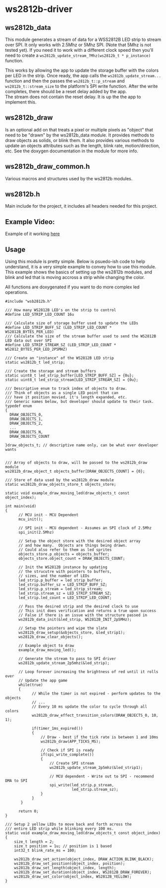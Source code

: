 # ws2812b-driver

## ws2812b_data
This module generates a stream of data for a WSS2812B LED strip to stream over SPI.
It only works with 2.5Mhz or 5Mhz SPI.  (Note that 5Mhz is not tested yet).
If you need it to work with a different clock speed then you'll need to create a 
``` ws2812b_update_stream_?Mhz(ws2812b_t * p_instance) ``` function.

This works by allowing the app to update the storage buffer with the colors per LED in the strip.
Once ready, the app calls the ```ws2812b_update_stream...``` function and then the passes the 
```ws2812b_t::p_stream``` and ```ws2812b_t::stream_size``` to the platform's SPI write function.
After the write completes, there should be a reset delay added by the app.  
The stream does not contain the reset delay.  It is up the the app to implement this.

## ws2812b_draw
Is an optional add on that treats a pixel or multiple pixels as "object" that need to be "drawn"
by the ws2812b_data module.  It provides methods to draw objects as solids, or blink them.  It also
provides various methods to update an objects attributes such as the length, blink rate, motion/direction, etc.
See the doxygen documentation in the module for more info.

## ws2812b_draw_common.h
Various macros and structures used by the ws2812b modules.

## ws2812b.h
Main include for the project, it includes all headers needed for this project.

## Example Video:
Example of it working [here](https://www.youtube.com/watch?v=ARf2NLlesRc)

## Usage
Using this module is pretty simple.  Below is psuedo-ish code to help understand, it is a very simple example to convey how to use this module.  This example shows the basics of setting up the ws2812b modules, and blink and led that is moving accross a strip while changing the color.

All functions are doxygenated if you want to do more complex led operations.

```
#include "wsb2812b.h"

/// How many WS2812B LED's on the strip to control
#define LED_STRIP_LED_COUNT 16u

/// Calculate size of storage buffer used to update the LEDs
#define LED_STRIP_BUFF_SZ (LED_STRIP_LED_COUNT * WS2812B_BYTES_PER_LED)
/// Calculate the size of the stream buffer used to send the WS2812B LED data out over SPI
#define LED_STRIP_STREAM_SZ (LED_STRIP_LED_COUNT * WS2812_BYTES_PER_LED_2P5MHZ)

/// Create an "instance" of the WS2812B LED strip
static ws2812b_t led_strip;

/// Create the storage and stream buffers
static uint8_t led_strip_buffer[LED_STRIP_BUFF_SZ] = {0u};
static uint8_t led_strip_stream[LED_STRIP_STREAM_SZ] = {0u};

/// Descriptive enum to track index of objects to draw.
/// Think of objects as a single LED point that can
/// have it position movied, it's length expanded, etc.
/// Generic names below, but developer should update to their task.
typedef enum
{
  DRAW_OBJECTS_0,
  DRAW_OBJECTS_1,
  DRAW_OBJECTS_2,
  ...
  DRAW_OBJECTS_N,
  DRAW_OBJECTS_COUNT

}draw_objects_t; // descriptive name only, can be what ever developer wants


/// Array of objects to draw, will be passed to the ws2812b_draw module
ws2812b_draw_object_t objects_buffer[DRAW_OBJECTS_COUNT] = {0};

/// Store of data used by the ws2812b_draw module
static ws2812b_draw_objects_store_t objects_store;

static void example_draw_moving_led(draw_objects_t const object_index);

int main(void)
{
      // MCU init - MCU Dependent
      mcu_init();
      
      // SPI init - MCU dependent - Assumes an SPI clock of 2.5Mhz
      spi_init(2.5Mhz)
    
      // Setup the object store with the desired object array
      // and how many.  Objects are things being drawn.
      // Could also refer to them as led sprites
      objects_store.p_objects = objects_buffer;
      objects_store.object_count = DRAW_OBJECTS_COUNT;
    
      // Init the WS2812B instance by updating 
      // the strucutre with pointers to buffers, 
      // sizes, and the number of LEDs
      led_strip.p_buffer = led_strip_buffer;
      led_strip.buffer_sz = LED_STRIP_BUFF_SZ;
      led_strip.p_stream = led_strip_stream;
      led_strip.stream_sz = LED_STRIP_STREAM_SZ;
      led_strip.led_count = LED_STRIP_LED_COUNT;
    
      // Pass the desired strip and the desired clock to use
      // This init does verification and returns a true upon success
      // False if there is an issue with the structure passed in
      ws2812b_data_init(&led_strip, WS2812B_INIT_2p5MHz);
    
      // Setup the pointers and wipe the slate
      ws2812b_draw_setup(&objects_store, &led_strip1);
      ws2812b_draw_clear_objects();
      
      // Example object to draw
      example_draw_moving_led();
      
      // Generate the stream to pass to SPI driver
      ws2812b_update_stream_2p5mhz(&led_strip);
      
      // Loop forever increasing the brightness of red until it rolls over
      // Update the app game
      while(true)
      {
            // While the timer is not expired - perform updates to the objects
            // ...
            // Every 10 ms update the color to cycle through all colors
            ws2812b_draw_effect_transition_colors(DRAW_OBJECTS_0, 10, 1);
      
            if(timer_1ms_expired())
            {
                // Draw - best if the tick rate is between 1 and 10ms
                ws2812b_draw(APP_TICKS_MS);
    
                // Check if SPI is ready
                if(spi_write_complete())
                {
                    // Create SPI stream
                    ws2812b_update_stream_2p5mhz(&led_strip1);
    
                    // MCU dependent - Write out to SPI - recommend DMA to SPI
                    spi_write(led_strip.p_stream,
                              led_strip.stream_sz);
                }
            }
       }
      
      return 0;
}

/// Setup 2 yellow LEDs to move back and forth across the 
/// entire LED strip while blinking every 100 ms.
static void example_draw_moving_led(draw_objects_t const object_index)
{
    size_t length = 2;
    size_t position = 1u; // position is 1 based
    int32_t blink_rate_ms = 100;
    
    ws2812b_draw_set_action(object_index, DRAW_ACTION_BLINK_BLACK);
    ws2812b_draw_set_position(object_index, position);
    ws2812b_draw_set_length(object_index, length);
    ws2812b_draw_set_duration(object_index, WS2812B_DRAW_FOREVER);
    ws2812b_draw_set_color(object_index, WS2812B_YELLOW);
}
```

